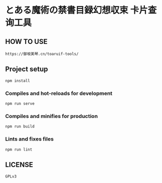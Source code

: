 # とある魔術の禁書目録幻想収束 卡片查询工具

## HOW TO USE
```
https://御坂美琴.cn/toaruif-tools/
```

## Project setup
```
npm install
```

### Compiles and hot-reloads for development
```
npm run serve
```

### Compiles and minifies for production
```
npm run build
```

### Lints and fixes files
```
npm run lint
```

## LICENSE
```
GPLv3
```